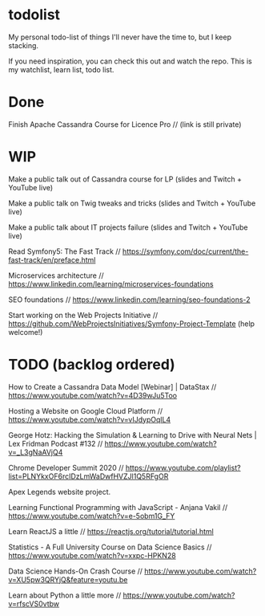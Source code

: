 # todolist

My personal todo-list of things I'll never have the time to, but I keep stacking.

If you need inspiration, you can check this out and watch the repo. This is my watchlist, learn list, todo list.

# Done

Finish Apache Cassandra Course for Licence Pro // (link is still private)

# WIP

Make a public talk out of Cassandra course for LP (slides and Twitch + YouTube live)

Make a public talk on Twig tweaks and tricks (slides and Twitch + YouTube live)

Make a public talk about IT projects failure (slides and Twitch + YouTube live)

Read Symfony5: The Fast Track // https://symfony.com/doc/current/the-fast-track/en/preface.html

Microservices architecture // https://www.linkedin.com/learning/microservices-foundations

SEO foundations // https://www.linkedin.com/learning/seo-foundations-2

Start working on the Web Projects Initiative // https://github.com/WebProjectsInitiatives/Symfony-Project-Template (help welcome!)

# TODO (backlog ordered)

How to Create a Cassandra Data Model [Webinar] | DataStax // https://www.youtube.com/watch?v=4D39wJu5Too

Hosting a Website on Google Cloud Platform // https://www.youtube.com/watch?v=vIJdypOqlL4

George Hotz: Hacking the Simulation & Learning to Drive with Neural Nets | Lex Fridman Podcast #132 // https://www.youtube.com/watch?v=_L3gNaAVjQ4

Chrome Developer Summit 2020 // https://www.youtube.com/playlist?list=PLNYkxOF6rcIDzLmWaDwfHVZJl1Q5RFgOR

Apex Legends website project.

Learning Functional Programming with JavaScript - Anjana Vakil // https://www.youtube.com/watch?v=e-5obm1G_FY

Learn ReactJS a little // https://reactjs.org/tutorial/tutorial.html

Statistics - A Full University Course on Data Science Basics // https://www.youtube.com/watch?v=xxpc-HPKN28

Data Science Hands-On Crash Course // https://www.youtube.com/watch?v=XU5pw3QRYjQ&feature=youtu.be

Learn about Python a little more // https://www.youtube.com/watch?v=rfscVS0vtbw

